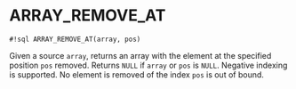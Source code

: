 # ARRAY_REMOVE_AT

`#!sql ARRAY_REMOVE_AT(array, pos)`

Given a source `array`, returns an array with the element at the specified position
`pos` removed. Returns `NULL` if `array` or `pos` is `NULL`.
Negative indexing is supported. No element is removed of the index `pos` is out of bound.
